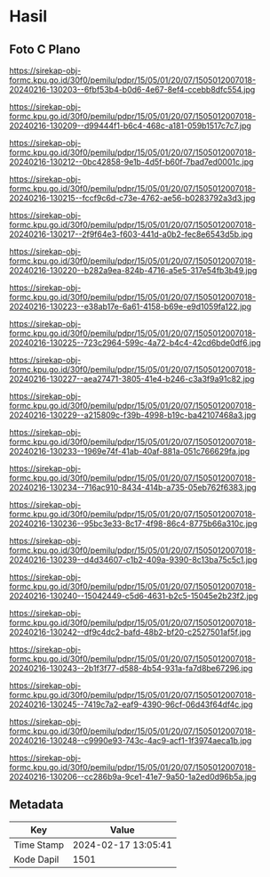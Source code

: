 # Hasil

## Foto C Plano

https://sirekap-obj-formc.kpu.go.id/30f0/pemilu/pdpr/15/05/01/20/07/1505012007018-20240216-130203--6fbf53b4-b0d6-4e67-8ef4-ccebb8dfc554.jpg

https://sirekap-obj-formc.kpu.go.id/30f0/pemilu/pdpr/15/05/01/20/07/1505012007018-20240216-130209--d99444f1-b6c4-468c-a181-059b1517c7c7.jpg

https://sirekap-obj-formc.kpu.go.id/30f0/pemilu/pdpr/15/05/01/20/07/1505012007018-20240216-130212--0bc42858-9e1b-4d5f-b60f-7bad7ed0001c.jpg

https://sirekap-obj-formc.kpu.go.id/30f0/pemilu/pdpr/15/05/01/20/07/1505012007018-20240216-130215--fccf9c6d-c73e-4762-ae56-b0283792a3d3.jpg

https://sirekap-obj-formc.kpu.go.id/30f0/pemilu/pdpr/15/05/01/20/07/1505012007018-20240216-130217--2f9f64e3-f603-441d-a0b2-fec8e6543d5b.jpg

https://sirekap-obj-formc.kpu.go.id/30f0/pemilu/pdpr/15/05/01/20/07/1505012007018-20240216-130220--b282a9ea-824b-4716-a5e5-317e54fb3b49.jpg

https://sirekap-obj-formc.kpu.go.id/30f0/pemilu/pdpr/15/05/01/20/07/1505012007018-20240216-130223--e38ab17e-6a61-4158-b69e-e9d1059fa122.jpg

https://sirekap-obj-formc.kpu.go.id/30f0/pemilu/pdpr/15/05/01/20/07/1505012007018-20240216-130225--723c2964-599c-4a72-b4c4-42cd6bde0df6.jpg

https://sirekap-obj-formc.kpu.go.id/30f0/pemilu/pdpr/15/05/01/20/07/1505012007018-20240216-130227--aea27471-3805-41e4-b246-c3a3f9a91c82.jpg

https://sirekap-obj-formc.kpu.go.id/30f0/pemilu/pdpr/15/05/01/20/07/1505012007018-20240216-130229--a215809c-f39b-4998-b19c-ba42107468a3.jpg

https://sirekap-obj-formc.kpu.go.id/30f0/pemilu/pdpr/15/05/01/20/07/1505012007018-20240216-130233--1969e74f-41ab-40af-881a-051c766629fa.jpg

https://sirekap-obj-formc.kpu.go.id/30f0/pemilu/pdpr/15/05/01/20/07/1505012007018-20240216-130234--716ac910-8434-414b-a735-05eb762f6383.jpg

https://sirekap-obj-formc.kpu.go.id/30f0/pemilu/pdpr/15/05/01/20/07/1505012007018-20240216-130236--95bc3e33-8c17-4f98-86c4-8775b66a310c.jpg

https://sirekap-obj-formc.kpu.go.id/30f0/pemilu/pdpr/15/05/01/20/07/1505012007018-20240216-130239--d4d34607-c1b2-409a-9390-8c13ba75c5c1.jpg

https://sirekap-obj-formc.kpu.go.id/30f0/pemilu/pdpr/15/05/01/20/07/1505012007018-20240216-130240--15042449-c5d6-4631-b2c5-15045e2b23f2.jpg

https://sirekap-obj-formc.kpu.go.id/30f0/pemilu/pdpr/15/05/01/20/07/1505012007018-20240216-130242--df9c4dc2-bafd-48b2-bf20-c2527501af5f.jpg

https://sirekap-obj-formc.kpu.go.id/30f0/pemilu/pdpr/15/05/01/20/07/1505012007018-20240216-130243--2b1f3f77-d588-4b54-931a-fa7d8be67296.jpg

https://sirekap-obj-formc.kpu.go.id/30f0/pemilu/pdpr/15/05/01/20/07/1505012007018-20240216-130245--7419c7a2-eaf9-4390-96cf-06d43f64df4c.jpg

https://sirekap-obj-formc.kpu.go.id/30f0/pemilu/pdpr/15/05/01/20/07/1505012007018-20240216-130248--c9990e93-743c-4ac9-acf1-1f3974aeca1b.jpg

https://sirekap-obj-formc.kpu.go.id/30f0/pemilu/pdpr/15/05/01/20/07/1505012007018-20240216-130206--cc286b9a-9ce1-41e7-9a50-1a2ed0d96b5a.jpg


## Metadata

| Key        | Value               |
| ---------- | ------------------- |
| Time Stamp | 2024-02-17 13:05:41 |
| Kode Dapil | 1501                |



